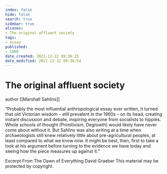 ```yaml
---
index: false
hide: false
search: true
sidebar: true
aliases:
- The original affluent society
tags:
- essay
published:
- 1968
date_created: 2021-12-22 09:36:21
date_modified: 2021-12-22 09:36:54
---
```


# The original affluent society

author [[Marshall Sahlins]]

“Probably the most influential anthropological essay ever written, it turned that old Victorian wisdom – still prevalent in the 1960s – on its head, creating instant discussion and debate, inspiring everyone from socialists to hippies. Whole schools of thought (Primitivism, Degrowth) would likely have never come about without it. But Sahlins was also writing at a time when archaeologists still knew relatively little about pre-agricultural peoples, at least compared to what we know now. It might be best, then, first to take a look at his argument before turning to the evidence we have today and seeing how the piece measures up against it.”

Excerpt From
The Dawn of Everything
David Graeber
This material may be protected by copyright.